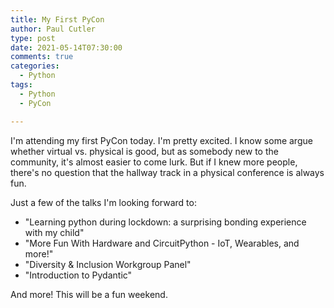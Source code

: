 ```yaml
---
title: My First PyCon
author: Paul Cutler 
type: post 
date: 2021-05-14T07:30:00 
comments: true
categories:
  - Python
tags:
  - Python
  - PyCon

---
```

I'm attending my first PyCon today.  I'm pretty excited.  I know some argue whether virtual vs. physical is good, 
but as somebody new to the community, it's almost easier to come lurk.  But if I knew more people, there's no 
question that the hallway track in a physical conference is always fun.

Just a few of the talks I'm looking forward to:

* "Learning python during lockdown: a surprising bonding experience with my child"
* "More Fun With Hardware and CircuitPython - IoT, Wearables, and more!"
* "Diversity & Inclusion Workgroup Panel"
* "Introduction to Pydantic"

And more!  This will be a fun weekend.
